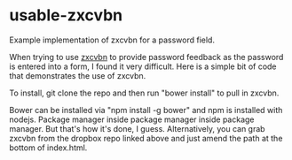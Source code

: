 # usable-zxcvbn
Example implementation of zxcvbn for a password field.


When trying to use [zxcvbn](https://github.com/dropbox/zxcvbn) to provide password feedback as the password is entered into a form, I found it very difficult. Here is a simple bit of code that demonstrates the use of zxcvbn.


To install, git clone the repo and then run "bower install" to pull in zxcvbn. 

Bower can be installed via "npm install -g bower" and npm is installed with nodejs. Package manager inside package manager inside package manager. But that's how it's done, I guess. Alternatively, you can grab zxcvbn from the dropbox repo linked above and just amend the path at the bottom of index.html.

